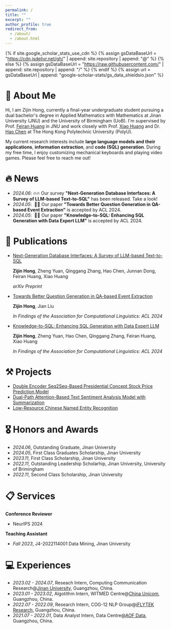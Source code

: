 ```yaml
---
permalink: /
title: ""
excerpt: ""
author_profile: true
redirect_from: 
  - /about/
  - /about.html
---
```


{% if site.google_scholar_stats_use_cdn %}
{% assign gsDataBaseUrl = "https://cdn.jsdelivr.net/gh/" | append: site.repository | append: "@" %}
{% else %}
{% assign gsDataBaseUrl = "https://raw.githubusercontent.com/" | append: site.repository | append: "/" %}
{% endif %}
{% assign url = gsDataBaseUrl | append: "google-scholar-stats/gs_data_shieldsio.json" %}

<span class='anchor' id='about-me'></span>

# 👋 About Me
Hi, I am Zijin Hong, currently a final-year undergraduate student pursuing a dual bachelor's degree in Applied Mathematics with Mathematics at Jinan University (JNU) and the University of Birmingham (UoB). I'm supervised by Prof. [Feiran Huang](https://scholar.google.com/citations?user=of1vcxsAAAAJ&hl) in JNU and work closely with Prof. [Xiao Huang](https://www4.comp.polyu.edu.hk/~xiaohuang/) and Dr. [Hao Chen](https://scholar.google.com/citations?user=7oeLWT0AAAAJ&hl) at The Hong Kong Polytechnic University (PolyU).

My current research interests include **large language models and their applications**, **information extraction**, and **code (SQL) generation**. During my free time, I enjoy customizing mechanical keyboards and playing video games. Please feel free to reach me out!

# 🔥 News
- *2024.06*: 🔥🔥 Our survey **"Next-Generation Database Interfaces: A Survey of LLM-based Text-to-SQL"** has been released. Take a look!
- *2024.05*: &nbsp;🎉🎉 Our paper  **"Towards Better Question Generation in QA-based Event Extraction"** is accepted by ACL 2024.
- *2024.05*: &nbsp;🎉🎉 Our paper **"Knowledge-to-SQL: Enhancing SQL Generation with Data Expert LLM"** is accepted by ACL 2024.

# 📝 Publications 

- [Next-Generation Database Interfaces: A Survey of LLM-based Text-to-SQL](https://arxiv.org/abs/2406.08426)

  **Zijin Hong**, Zheng Yuan, Qinggang Zhang, Hao Chen, Junnan Dong, Feiran Huang, Xiao Huang

  *arXiv Preprint*

- [Towards Better Question Generation in QA-based Event Extraction](https://arxiv.org/abs/2405.10517)

  **Zijin Hong**, Jian Liu

  *In Findings of the Association for Computational Linguistics: ACL 2024*

- [Knowledge-to-SQL: Enhancing SQL Generation with Data Expert LLM](https://arxiv.org/abs/2402.11517)

  **Zijin Hong**, Zheng Yuan, Hao Chen, Qinggang Zhang, Feiran Huang, Xiao Huang

  *In Findings of the Association for Computational Linguistics: ACL 2024*

# ⚒️ Projects
- [Double Encoder Seq2Seq-Based Presidential Concept Stock Price Prediction Model](https://github.com/Rcrossmeister/DES-PSP)
- [Dual-Path Attention-Based Text Sentiment Analysis Model with Summarization](https://github.com/Rcrossmeister/DuPa-ASA)
- [Low-Resource Chinese Named Entity Recognition](https://github.com/Rcrossmeister/Small-SampleNER-Chinese)

# 🎖 Honors and Awards
- *2024.06*, Outstanding Graduate, Jinan University
- *2024.05*, First Class Graduates Scholarship, Jinan University
- *2023.11*, First Class Scholarship, Jinan University
- *2022.11*, Outstanding Leadership Scholarhip, Jinan University, University of Brimingham
- *2022.11*, Second Class Scholarship, Jinan University

# 📋 Services
**Conference Reviewer**

* NeurIPS 2024

**Teaching Assistant**

- *Fall 2023*, J4-2022114001 Data Mining, Jinan University

# 💻 Experiences
- *2023.02 - 2024.07*, Reseach Intern, Computing Communication Research@[Jinan University](https://english.jnu.edu.cn/), Guangzhou, China.
- *2023.01 - 2023.02*, Algotithm Intern, WITMED Centre@[China Unicom](https://www.chinaunicom.com.hk/en/global/home.php), Guangzhou, China.
- *2022.07 - 2022.09*, Research Intern, COG-12 NLP Group@[iFLYTEK Research](https://www.iflytek.com/en/), Guangzhou, China.
- *2021.07 - 2022.01*, Data Analyst Intern, Data Centre@[AOF Data](http://www.aofidc.com/), Guangzhou, China.
